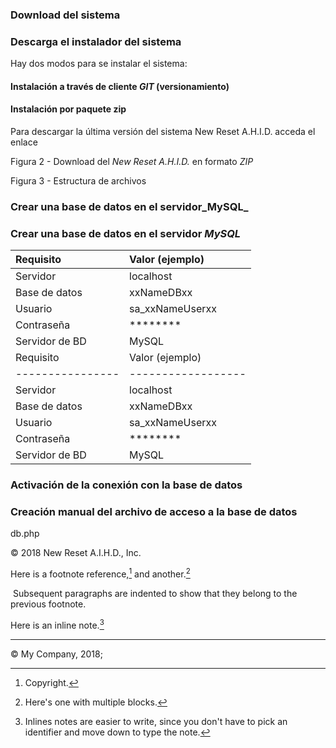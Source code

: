
### Download del sistema
### Descarga el instalador del sistema

Hay dos modos para se instalar el sistema:



#### Instalación a través de cliente *GIT* (versionamiento)




#### Instalación por paquete zip

Para descargar la última versión del sistema New Reset A.H.I.D. acceda el enlace







Figura 2 - Download del *New Reset A.H.I.D.* en formato *ZIP*



Figura 3 - Estructura de archivos


### Crear una base de datos en el servidor_MySQL_
### Crear una base de datos en el servidor *MySQL*


| Requisito      | Valor (ejemplo) |
| :------------- | :-------------- |
| Servidor       | localhost       |
| Base de datos  | xxNameDBxx      |
| Usuario        | sa_xxNameUserxx |
| Contraseña     | ********        |
| Servidor de BD | MySQL           |
| Requisito      | Valor (ejemplo)  |
|----------------|------------------|
| Servidor       | localhost        |
| Base de datos  | xxNameDBxx       |
| Usuario        | sa_xxNameUserxx  |
| Contraseña     | \*\*\*\*\*\*\*\* |
| Servidor de BD | MySQL            |



### Activación de la conexión con la base de datos










### Creación manual del archivo de acceso a la base de datos


db.php

 <?php
 /* Data Base - Config */
 $base='mysql';          /* o mysqlPDO */
 $base_host='localhost'; /* Nombre del host */
 $base_name='proethos';  /* Nombre de la base */
 $base_user='root';      /* Usuario */
 $base_pass='password';  /* Contraseña */

 $ok = db_connect();
 ?>

[^1]: Copyright.
[^ref1]: 
© 2018 New Reset A.I.H.D., Inc.

Here is a footnote reference,[^1] and another.[^2]

[^1]: © 2018 New Reset A.I.H.D., Inc.

[^2]: Here's one with multiple blocks.

​ Subsequent paragraphs are indented to show that they belong to the previous
footnote.

Here is an inline note.[^3]

[^3]: Inlines notes are easier to write, since you don't have to pick an
identifier and move down to type the note.

---
&copy; My Company, 2018;
